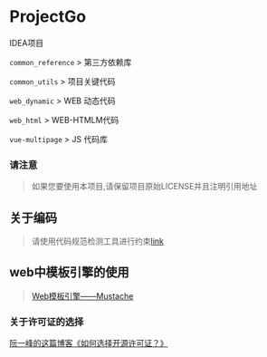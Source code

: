 # ProjectGo

IDEA项目

`common_reference` > 第三方依赖库

`common_utils` > 项目关键代码

`web_dynamic` > WEB 动态代码

`web_html` > WEB-HTMLM代码

`vue-multipage` > JS 代码库

### 请注意

> 如果您要使用本项目,请保留项目原始LICENSE并且注明引用地址

## 关于编码
> 请使用代码规范检测工具进行约束[link](https://github.com/alibaba/p3c/blob/master/idea-plugin/README_cn.md)

## web中模板引擎的使用
> [Web模板引擎——Mustache](http://www.iinterest.net/2012/09/12/web-template-engine-mustache/)

### 关于许可证的选择
[阮一峰的这篇博客《如何选择开源许可证？》](http://www.ruanyifeng.com/blog/2011/05/how_to_choose_free_software_licenses.html)
